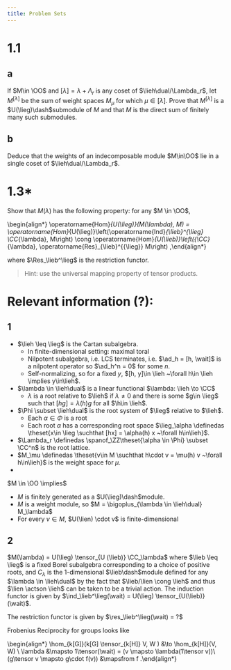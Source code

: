 ```yaml
---
title: Problem Sets
---
```


# 1.1

## a

If $M\in \OO$ and $[\lambda] = \lambda + \Lambda_r$ is any coset of $\lieh\dual/\Lambda_r$, let $M^{[\lambda]}$ be the sum of weight spaces $M_\mu$ for which $\mu \in [\lambda]$.
Prove that $M^{[\lambda]}$ is a $U(\lieg)\dash$submodule of $M$ and that $M$ is the direct sum of finitely many such submodules.

## b

Deduce that the weights of an indecomposable module $M\in\OO$ lie in a single coset of $\lieh\dual/\Lambda_r$.


# 1.3*

Show that $M(\lambda)$ has the following property: 
for any $M \in \OO$, 


\begin{align*}
\operatorname{Hom}_{U(\lieg)}(M(\lambda), M)
= \operatorname{Hom}_{U(\lieg)}\left(\operatorname{Ind}_{\lieb}^{\lieg} \CC_{\lambda}, M\right) 
\cong \operatorname{Hom}_{U(\lieb)}\left({\CC}_{\lambda}, \operatorname{Res}_{\lieb}^{{\lieg}} M\right)
,\end{align*}

where $\Res_\lieb^\lieg$ is the restriction functor.

> Hint: use the universal mapping property of tensor products.

# Relevant information (?):

## 1 

- $\lieh \leq \lieg$ is the Cartan subalgebra.
  - In finite-dimensional setting: maximal toral
  - Nilpotent subalgebra, i.e. LCS terminates, i.e. $\ad_h = [h, \wait]$ is a nilpotent operator so $\ad_h^n = 0$ for some $n$.
  - Self-normalizing, so for a fixed $y$, $[h, y]\in \lieh ~\forall h\in \lieh \implies y\in\lieh$.
- $\lambda \in \lieh\dual$ is a linear functional $\lambda: \lieh \to \CC$
  - $\lambda$ is a root relative to $\lieh$ if $\lambda \neq 0$ and there is some $g\in \lieg$ such that $[hg] = \lambda(h)g$ for all $\h\in \lieh$.
- $\Phi \subset \lieh\dual$ is the root system of $\lieg$ relative to $\lieh$.
  - Each $\alpha \in \Phi$ is a root
  - Each root $\alpha$ has a corresponding root space $\lieg_\alpha \definedas \theset{x\in \lieg \suchthat [hx] = \alpha(h) x ~\forall h\in\lieh}$.
- $\Lambda_r \definedas \spanof_\ZZ\theset{\alpha \in \Phi} \subset \CC^n$ is the root lattice.
- $M_\mu \definedas \theset{v\in  M \suchthat h\cdot v = \mu(h) v ~\forall h\in\lieh}$ is the weight space for $\mu$.
- 

$M \in \OO \implies$

- $M$ is finitely generated as a $U(\lieg)\dash$module.
- $M$ is a weight module, so $M = \bigoplus_{\lambda \in \lieh\dual} M_\lambda$
- For every $v\in M$, $U(\lien) \cdot v$ is finite-dimensional


## 2
$M(\lambda) = U(\lieg) \tensor_{U (\lieb)} \CC_\lambda$ where $\lieb \leq \lieg$ is a fixed Borel subalgebra corresponding to a choice of positive roots, and $C_\lambda$ is the 1-dimensional $\lieb\dash$module defined for any $\lambda \in \lieh\dual$ by the fact that $\lieb/\lien \cong \lieh$ and thus $\lien \actson \lieh$ can be taken to be a trivial action.
The induction functor is given by $\ind_\lieb^\lieg(\wait) = U(\lieg) \tensor_{U(\lieb)} (\wait)$.

The restriction functor is given by $\res_\lieb^\lieg(\wait) = ?$


Frobenius Reciprocity for groups looks like

\begin{align*}
\hom_{k[G]}(k[G] \tensor_{k[H]} V, W  ) &\to \hom_{k[H]}(V, W) \\
\lambda &\mapsto 1\tensor(\wait) = (v \mapsto \lambda(1\tensor v))\\
(g\tensor v \mapsto g\cdot f(v)) &\mapsfrom f
.\end{align*}

